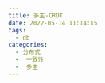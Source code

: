 ```yaml
---
title: 多主-CRDT
date: 2022-05-14 11:14:15
tags:
  - db
categories:
  - 分布式  
  -  一致性
  -  多主
---
```


<p></p>
<!-- more -->





